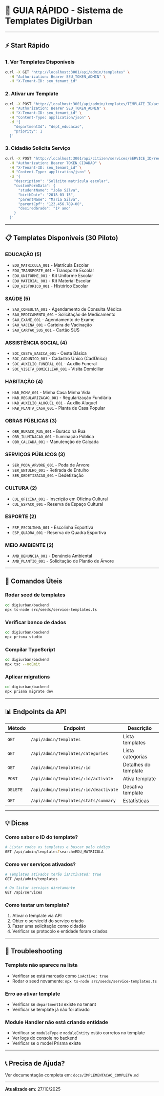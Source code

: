 # 🚀 GUIA RÁPIDO - Sistema de Templates DigiUrban

---

## ⚡ Start Rápido

### 1. Ver Templates Disponíveis

```bash
curl -X GET "http://localhost:3001/api/admin/templates" \
  -H "Authorization: Bearer SEU_TOKEN_ADMIN" \
  -H "X-Tenant-ID: seu_tenant_id"
```

### 2. Ativar um Template

```bash
curl -X POST "http://localhost:3001/api/admin/templates/TEMPLATE_ID/activate" \
  -H "Authorization: Bearer SEU_TOKEN_ADMIN" \
  -H "X-Tenant-ID: seu_tenant_id" \
  -H "Content-Type: application/json" \
  -d '{
    "departmentId": "dept_educacao",
    "priority": 1
  }'
```

### 3. Cidadão Solicita Serviço

```bash
curl -X POST "http://localhost:3001/api/citizen/services/SERVICE_ID/request" \
  -H "Authorization: Bearer TOKEN_CIDADAO" \
  -H "X-Tenant-ID: seu_tenant_id" \
  -H "Content-Type: application/json" \
  -d '{
    "description": "Solicito matrícula escolar",
    "customFormData": {
      "studentName": "João Silva",
      "birthDate": "2018-03-15",
      "parentName": "Maria Silva",
      "parentCpf": "123.456.789-00",
      "desiredGrade": "1º ano"
    }
  }'
```

---

## 📋 Templates Disponíveis (30 Piloto)

### EDUCAÇÃO (5)
- `EDU_MATRICULA_001` - Matrícula Escolar
- `EDU_TRANSPORTE_001` - Transporte Escolar
- `EDU_UNIFORME_001` - Kit Uniforme Escolar
- `EDU_MATERIAL_001` - Kit Material Escolar
- `EDU_HISTORICO_001` - Histórico Escolar

### SAÚDE (5)
- `SAU_CONSULTA_001` - Agendamento de Consulta Médica
- `SAU_MEDICAMENTO_001` - Solicitação de Medicamento
- `SAU_EXAME_001` - Agendamento de Exame
- `SAU_VACINA_001` - Carteira de Vacinação
- `SAU_CARTAO_SUS_001` - Cartão SUS

### ASSISTÊNCIA SOCIAL (4)
- `SOC_CESTA_BASICA_001` - Cesta Básica
- `SOC_CADUNICO_001` - Cadastro Único (CadÚnico)
- `SOC_AUXILIO_FUNERAL_001` - Auxílio Funeral
- `SOC_VISITA_DOMICILIAR_001` - Visita Domiciliar

### HABITAÇÃO (4)
- `HAB_MCMV_001` - Minha Casa Minha Vida
- `HAB_REGULARIZACAO_001` - Regularização Fundiária
- `HAB_AUXILIO_ALUGUEL_001` - Auxílio Aluguel
- `HAB_PLANTA_CASA_001` - Planta de Casa Popular

### OBRAS PÚBLICAS (3)
- `OBR_BURACO_RUA_001` - Buraco na Rua
- `OBR_ILUMINACAO_001` - Iluminação Pública
- `OBR_CALCADA_001` - Manutenção de Calçada

### SERVIÇOS PÚBLICOS (3)
- `SER_PODA_ARVORE_001` - Poda de Árvore
- `SER_ENTULHO_001` - Retirada de Entulho
- `SER_DEDETIZACAO_001` - Dedetização

### CULTURA (2)
- `CUL_OFICINA_001` - Inscrição em Oficina Cultural
- `CUL_ESPACO_001` - Reserva de Espaço Cultural

### ESPORTE (2)
- `ESP_ESCOLINHA_001` - Escolinha Esportiva
- `ESP_QUADRA_001` - Reserva de Quadra Esportiva

### MEIO AMBIENTE (2)
- `AMB_DENUNCIA_001` - Denúncia Ambiental
- `AMB_PLANTIO_001` - Solicitação de Plantio de Árvore

---

## 🔧 Comandos Úteis

### Rodar seed de templates

```bash
cd digiurban/backend
npx ts-node src/seeds/service-templates.ts
```

### Verificar banco de dados

```bash
cd digiurban/backend
npx prisma studio
```

### Compilar TypeScript

```bash
cd digiurban/backend
npx tsc --noEmit
```

### Aplicar migrations

```bash
cd digiurban/backend
npx prisma migrate dev
```

---

## 📊 Endpoints da API

| Método | Endpoint | Descrição |
|--------|----------|-----------|
| `GET` | `/api/admin/templates` | Lista templates |
| `GET` | `/api/admin/templates/categories` | Lista categorias |
| `GET` | `/api/admin/templates/:id` | Detalhes do template |
| `POST` | `/api/admin/templates/:id/activate` | Ativa template |
| `DELETE` | `/api/admin/templates/:id/deactivate` | Desativa template |
| `GET` | `/api/admin/templates/stats/summary` | Estatísticas |

---

## 💡 Dicas

### Como saber o ID do template?

```bash
# Listar todos os templates e buscar pelo código
GET /api/admin/templates?search=EDU_MATRICULA
```

### Como ver serviços ativados?

```bash
# Templates ativados terão isActivated: true
GET /api/admin/templates

# Ou listar serviços diretamente
GET /api/services
```

### Como testar um template?

1. Ativar o template via API
2. Obter o serviceId do serviço criado
3. Fazer uma solicitação como cidadão
4. Verificar se protocolo e entidade foram criados

---

## 🐛 Troubleshooting

### Template não aparece na lista

- Verificar se está marcado como `isActive: true`
- Rodar o seed novamente: `npx ts-node src/seeds/service-templates.ts`

### Erro ao ativar template

- Verificar se `departmentId` existe no tenant
- Verificar se template já não foi ativado

### Module Handler não está criando entidade

- Verificar se `moduleType` e `moduleEntity` estão corretos no template
- Ver logs do console no backend
- Verificar se o model Prisma existe

---

## 📞 Precisa de Ajuda?

Ver documentação completa em: `docs/IMPLEMENTACAO_COMPLETA.md`

---

**Atualizado em:** 27/10/2025
